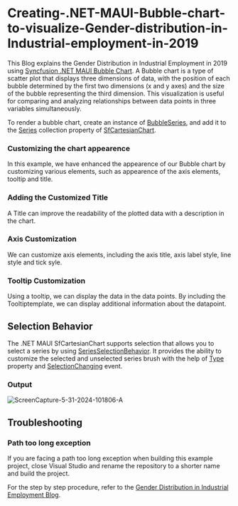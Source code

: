 # Creating-.NET-MAUI-Bubble-chart-to-visualize-Gender-distribution-in-Industrial-employment-in-2019
This Blog explains the Gender Distribution in Industrial Employment in 2019 using [Syncfusion .NET MAUI Bubble Chart](https://www.syncfusion.com/maui-controls/maui-cartesian-charts/chart-types/maui-bubble-chart).
A Bubble chart is a type of scatter plot that displays three dimensions of data, with the position of each bubble determined by the first two dimensions (x and y axes) and the size of the bubble representing the third dimension. This visualization is useful for comparing and analyzing relationships between data points in three variables simultaneously.

To render a bubble chart, create an instance of [BubbleSeries](https://help.syncfusion.com/cr/maui/Syncfusion.Maui.Charts.BubbleSeries.html?tabs=tabid-1%2Ctabid-28), and add it to the [Series](https://help.syncfusion.com/cr/maui/Syncfusion.Maui.Charts.SfCartesianChart.html#Syncfusion_Maui_Charts_SfCartesianChart_Series) collection property of [SfCartesianChart](https://help.syncfusion.com/cr/maui/Syncfusion.Maui.Charts.SfCartesianChart.html?tabs=tabid-1).
### Customizing the chart appearence
In this example, we have enhanced the appearence of our Bubble chart by customizing various elements, such as appearence of the axis elements, tooltip and title.
### Adding the Customized Title
A Title can improve the readability of the plotted data with a description in the chart.
### Axis Customization
We can customize axis elements, including the axis title, axis label style, line style and tick syle.
### Tooltip Customization
Using a tooltip, we can display the data in the data points. By including the Tooltiptemplate, we can display additional information about the datapoint.
## Selection Behavior 
The .NET MAUI SfCartesianChart supports selection that allows you to select a series by using [SeriesSelectionBehavior](https://help.syncfusion.com/cr/maui/Syncfusion.Maui.Charts.SeriesSelectionBehavior.html). It provides the ability to customize the selected and unselected series brush with the help of [Type](https://help.syncfusion.com/cr/maui/Syncfusion.Maui.Charts.ChartSelectionBehavior.html#Syncfusion_Maui_Charts_ChartSelectionBehavior_Type) property and [SelectionChanging](https://help.syncfusion.com/cr/maui/Syncfusion.Maui.Charts.ChartSelectionBehavior.html#Syncfusion_Maui_Charts_ChartSelectionBehavior_SelectionChanging) event.

### Output
![ScreenCapture-5-31-2024-101806-A](https://github.com/SyncfusionExamples/Creating-.NET-MAUI-Bubble-chart-to-visualize-Gender-distribution-in-Industrial-employment-in-2019/assets/126753532/840ab012-e645-4309-9bc1-d3f398fe84bc)

## Troubleshooting
### Path too long exception
If you are facing a path too long exception when building this example project, close Visual Studio and rename the repository to a shorter name and build the project.

For the step by step procedure, refer to the [Gender Distribution in Industrial Employment Blog](https://www.syncfusion.com/blogs/post/dotnetmaui-bubble-chart-gender-parity).
